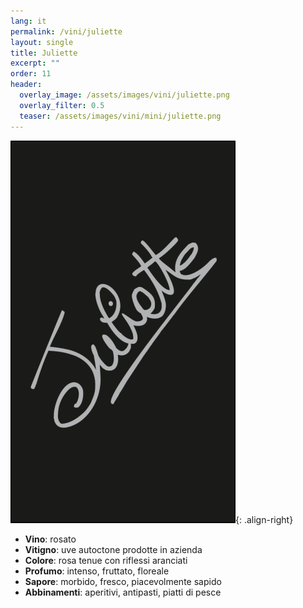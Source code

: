 ```yaml
---
lang: it
permalink: /vini/juliette
layout: single
title: Juliette 
excerpt: ""
order: 11
header:
  overlay_image: /assets/images/vini/juliette.png
  overlay_filter: 0.5
  teaser: /assets/images/vini/mini/juliette.png
---
```

![Juliette](/assets/images/vini/juliette.png){: .align-right}

- **Vino**: rosato 
- **Vitigno**: uve autoctone prodotte in azienda
- **Colore**: rosa tenue con riflessi aranciati
- **Profumo**: intenso, fruttato, floreale
- **Sapore**: morbido, fresco, piacevolmente sapido
- **Abbinamenti**: aperitivi, antipasti, piatti di pesce

